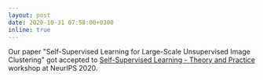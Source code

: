 ```yaml
---
layout: post
date: 2020-10-31 07:58:00+0300
inline: true
---
```


Our paper "Self-Supervised Learning for Large-Scale Unsupervised Image Clustering" got accepted to
[Self-Supervised Learning - Theory and Practice](https://nips.cc/virtual/2020/protected/workshop_16146.html)
workshop at NeurIPS 2020.

